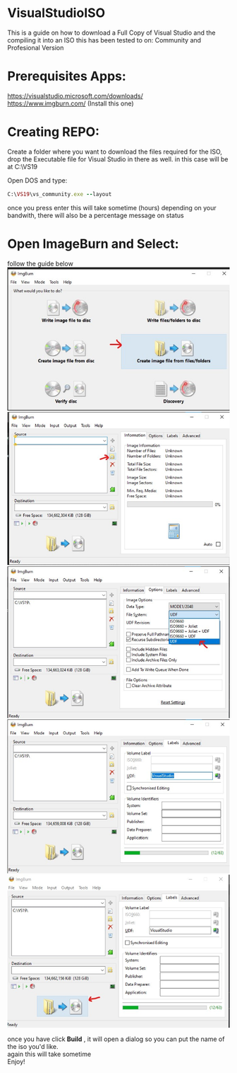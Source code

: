 # VisualStudioISO
This is a guide on how to download a Full Copy of Visual Studio and the compiling it into an ISO
this has been tested to on: Community and Profesional Version


# Prerequisites Apps:
https://visualstudio.microsoft.com/downloads/<br/>
https://www.imgburn.com/   (Install this one)

# Creating REPO:
Create a folder where you want to download the files required for the ISO, drop the Executable file for Visual Studio in there as well.
in this case will be at C:\VS19

Open DOS and type:
```` Ruby
C:\VS19\vs_community.exe --layout
````
once you press enter this will take sometime (hours) depending on your bandwith, there will also be a percentage message on status

# Open ImageBurn and Select:
follow the guide below<br/>
<img src="https://github.com/ivanjrt/VisualStudioISO/blob/main/imgburn1.jpg" alt="add role">
<img src="https://github.com/ivanjrt/VisualStudioISO/blob/main/imgburn2.jpg" alt="add role">
<img src="https://github.com/ivanjrt/VisualStudioISO/blob/main/imgburn3.jpg" alt="add role">
<img src="https://github.com/ivanjrt/VisualStudioISO/blob/main/imgburn4.jpg" alt="add role">
<img src="https://github.com/ivanjrt/VisualStudioISO/blob/main/imgburn5.jpg" alt="add role">

once you have click **Build** , it will open a dialog so you can put the name of the iso you'd like.<br/>
again this will take sometime<br/>
Enjoy!
